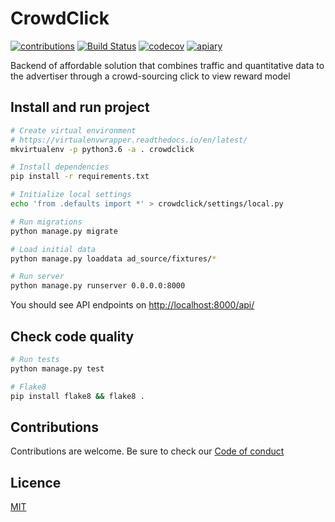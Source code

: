 # CrowdClick

[![contributions](https://img.shields.io/badge/contributions-welcome-brightgreen)](https://github.com/crowd-tools/CrowdClick/pulls)
[![Build Status](https://github.com/crowd-tools/CrowdClick/actions/workflows/crowdclick.yml/badge.svg)](https://github.com/crowd-tools/CrowdClick/actions/workflows/crowdclick.yml)
[![codecov](https://codecov.io/gh/crowd-tools/CrowdClick/branch/master/graph/badge.svg)](https://codecov.io/gh/crowd-tools/CrowdClick)
[![apiary](https://img.shields.io/badge/apiary-doc-blue)](https://crowdclick.docs.apiary.io/)

Backend of affordable solution that combines traffic and quantitative data to the advertiser
through a crowd-sourcing click to view reward model


## Install and run project

```bash
# Create virtual environment
# https://virtualenvwrapper.readthedocs.io/en/latest/
mkvirtualenv -p python3.6 -a . crowdclick

# Install dependencies
pip install -r requirements.txt

# Initialize local settings
echo 'from .defaults import *' > crowdclick/settings/local.py

# Run migrations
python manage.py migrate

# Load initial data
python manage.py loaddata ad_source/fixtures/*

# Run server
python manage.py runserver 0.0.0.0:8000
```

You should see API endpoints on [http://localhost:8000/api/](http://localhost:8000/api/)

## Check code quality

```bash
# Run tests
python manage.py test

# Flake8
pip install flake8 && flake8 .
```

## Contributions

Contributions are welcome. Be sure to check our
[Code of conduct](https://github.com/CrowdClick/.github/blob/master/CODE_OF_CONDUCT.md)

## Licence

[MIT](https://github.com/CrowdClick/CrowdClick/blob/master/LICENCE)
